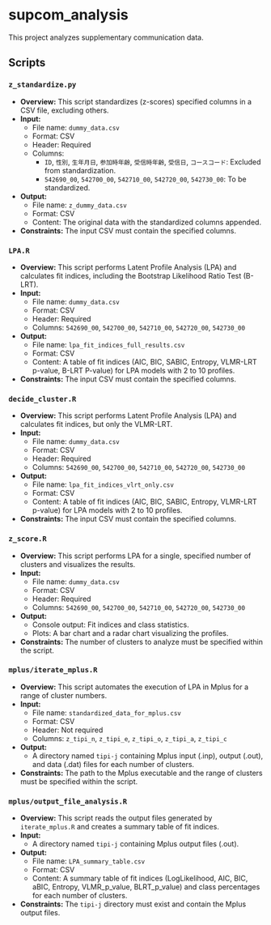
# supcom_analysis

This project analyzes supplementary communication data.

## Scripts

### `z_standardize.py`

*   **Overview:** This script standardizes (z-scores) specified columns in a CSV file, excluding others.
*   **Input:**
    *   File name: `dummy_data.csv`
    *   Format: CSV
    *   Header: Required
    *   Columns:
        *   `ID`, `性別`, `生年月日`, `参加時年齢`, `受信時年齢`, `受信日`, `コースコード`: Excluded from standardization.
        *   `542690_00`, `542700_00`, `542710_00`, `542720_00`, `542730_00`: To be standardized.
*   **Output:**
    *   File name: `z_dummy_data.csv`
    *   Format: CSV
    *   Content: The original data with the standardized columns appended.
*   **Constraints:** The input CSV must contain the specified columns.

### `LPA.R`

*   **Overview:** This script performs Latent Profile Analysis (LPA) and calculates fit indices, including the Bootstrap Likelihood Ratio Test (B-LRT).
*   **Input:**
    *   File name: `dummy_data.csv`
    *   Format: CSV
    *   Header: Required
    *   Columns: `542690_00`, `542700_00`, `542710_00`, `542720_00`, `542730_00`
*   **Output:**
    *   File name: `lpa_fit_indices_full_results.csv`
    *   Format: CSV
    *   Content: A table of fit indices (AIC, BIC, SABIC, Entropy, VLMR-LRT p-value, B-LRT P-value) for LPA models with 2 to 10 profiles.
*   **Constraints:** The input CSV must contain the specified columns.

### `decide_cluster.R`

*   **Overview:** This script performs Latent Profile Analysis (LPA) and calculates fit indices, but only the VLMR-LRT.
*   **Input:**
    *   File name: `dummy_data.csv`
    *   Format: CSV
    *   Header: Required
    *   Columns: `542690_00`, `542700_00`, `542710_00`, `542720_00`, `542730_00`
*   **Output:**
    *   File name: `lpa_fit_indices_vlrt_only.csv`
    *   Format: CSV
    *   Content: A table of fit indices (AIC, BIC, SABIC, Entropy, VLMR-LRT p-value) for LPA models with 2 to 10 profiles.
*   **Constraints:** The input CSV must contain the specified columns.

### `z_score.R`

*   **Overview:** This script performs LPA for a single, specified number of clusters and visualizes the results.
*   **Input:**
    *   File name: `dummy_data.csv`
    *   Format: CSV
    *   Header: Required
    *   Columns: `542690_00`, `542700_00`, `542710_00`, `542720_00`, `542730_00`
*   **Output:**
    *   Console output: Fit indices and class statistics.
    *   Plots: A bar chart and a radar chart visualizing the profiles.
*   **Constraints:** The number of clusters to analyze must be specified within the script.

### `mplus/iterate_mplus.R`

*   **Overview:** This script automates the execution of LPA in Mplus for a range of cluster numbers.
*   **Input:**
    *   File name: `standardized_data_for_mplus.csv`
    *   Format: CSV
    *   Header: Not required
    *   Columns: `z_tipi_n`, `z_tipi_e`, `z_tipi_o`, `z_tipi_a`, `z_tipi_c`
*   **Output:**
    *   A directory named `tipi-j` containing Mplus input (.inp), output (.out), and data (.dat) files for each number of clusters.
*   **Constraints:** The path to the Mplus executable and the range of clusters must be specified within the script.

### `mplus/output_file_analysis.R`

*   **Overview:** This script reads the output files generated by `iterate_mplus.R` and creates a summary table of fit indices.
*   **Input:**
    *   A directory named `tipi-j` containing Mplus output files (.out).
*   **Output:**
    *   File name: `LPA_summary_table.csv`
    *   Format: CSV
    *   Content: A summary table of fit indices (LogLikelihood, AIC, BIC, aBIC, Entropy, VLMR_p_value, BLRT_p_value) and class percentages for each number of clusters.
*   **Constraints:** The `tipi-j` directory must exist and contain the Mplus output files.
